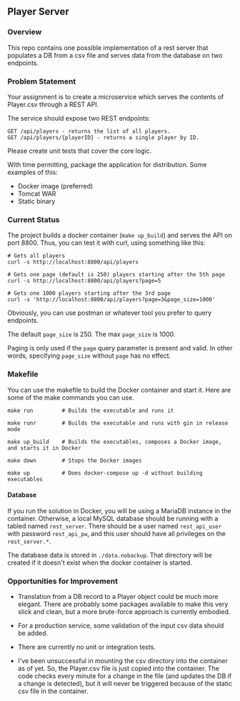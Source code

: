 ## Player Server

### Overview
This repo contains one possible implementation of a rest server that populates a DB from a csv file and serves data from the database on two endpoints.

### Problem Statement
Your assignment is to create a microservice which serves the contents of Player.csv through a REST API.

The service should expose two REST endpoints:

```
GET /api/players - returns the list of all players.
GET /api/players/{playerID} - returns a single player by ID.
```

Please create unit tests that cover the core logic.

With time permitting, package the application for distribution. Some examples of this:

- Docker image (preferred)
- Tomcat WAR
- Static binary

### Current Status

The project builds a docker container (`make up_build`) and serves the API on port 8800. Thus, you can test it with curl, using something like this:

```
# Gets all players
curl -s http://localhost:8800/api/players

# Gets one page (default is 250) players starting after the 5th page
curl -s http://localhost:8800/api/players?page=5

# Gets one 1000 players starting after the 3rd page
curl -s 'http://localhost:8800/api/players?page=3&page_size=1000'

```
Obviously, you can use postman or whatever tool you prefer to query endpoints.

The default `page_size` is 250. The max `page_size` is 1000.

Paging is only used if the `page` query parameter is present and valid. In other words, specifying `page_size` without `page` has no effect.

### Makefile

You can use the makefile to build the Docker container and start it. Here are some of the make commands you can use.

```
make run         # Builds the executable and runs it

make runr        # Builds the executable and runs with gin in release mode

make up_build    # Builds the executables, composes a Docker image, and starts it in Docker

make down        # Stops the Docker images

make up          # Does docker-compose up -d without building executables
```


#### Database

If you run the solution in Docker, you will be using a MariaDB instance in the container. Otherwise, a local MySQL database should be running with a tabled named `rest_server`. There should be a user named `rest_api_user` with password `rest_api_pw`, and this user should have all privileges on the `rest_server.*`.

The database data is stored in `./data.nobackup`. That directory will be created if it doesn't exist when the docker container is started.

### Opportunities for Improvement

- Translation from a DB record to a Player object could be much more elegant. There are probably some packages available to make this very slick and clean, but a more brute-force approach is currently embodied.

- For a production service, some validation of the input csv data should be added.

- There are currently no unit or integration tests.

- I've been unsuccessful in mounting the csv directory into the container as of yet. So, the Player.csv file is just copied into the container. The code checks every minute for a change in the file (and updates the DB if a change is detected), but it will never be triggered because of the static csv file in the container.
